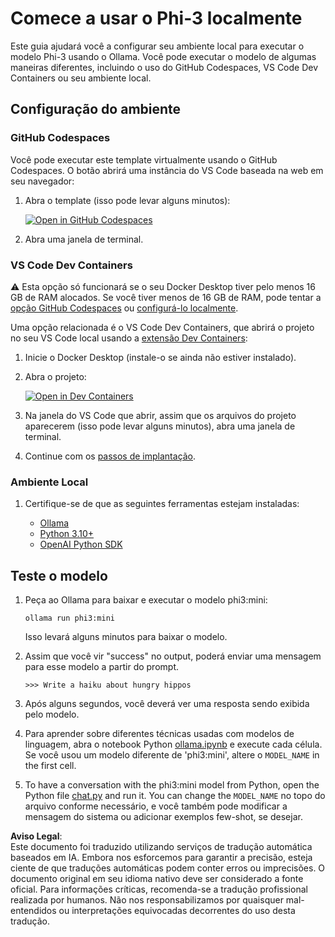 # Comece a usar o Phi-3 localmente

Este guia ajudará você a configurar seu ambiente local para executar o modelo Phi-3 usando o Ollama. Você pode executar o modelo de algumas maneiras diferentes, incluindo o uso do GitHub Codespaces, VS Code Dev Containers ou seu ambiente local.

## Configuração do ambiente

### GitHub Codespaces

Você pode executar este template virtualmente usando o GitHub Codespaces. O botão abrirá uma instância do VS Code baseada na web em seu navegador:

1. Abra o template (isso pode levar alguns minutos):

    [![Open in GitHub Codespaces](https://github.com/codespaces/badge.svg)](https://codespaces.new/microsoft/phi-3cookbook)

2. Abra uma janela de terminal.

### VS Code Dev Containers

⚠️ Esta opção só funcionará se o seu Docker Desktop tiver pelo menos 16 GB de RAM alocados. Se você tiver menos de 16 GB de RAM, pode tentar a [opção GitHub Codespaces](../../../../../md/01.Introduction/01) ou [configurá-lo localmente](../../../../../md/01.Introduction/01).

Uma opção relacionada é o VS Code Dev Containers, que abrirá o projeto no seu VS Code local usando a [extensão Dev Containers](https://marketplace.visualstudio.com/items?itemName=ms-vscode-remote.remote-containers):

1. Inicie o Docker Desktop (instale-o se ainda não estiver instalado).
2. Abra o projeto:

    [![Open in Dev Containers](https://img.shields.io/static/v1?style=for-the-badge&label=Dev%20Containers&message=Open&color=blue&logo=visualstudiocode)](https://vscode.dev/redirect?url=vscode://ms-vscode-remote.remote-containers/cloneInVolume?url=https://github.com/microsoft/phi-3cookbook)

3. Na janela do VS Code que abrir, assim que os arquivos do projeto aparecerem (isso pode levar alguns minutos), abra uma janela de terminal.
4. Continue com os [passos de implantação](../../../../../md/01.Introduction/01).

### Ambiente Local

1. Certifique-se de que as seguintes ferramentas estejam instaladas:

    * [Ollama](https://ollama.com/)
    * [Python 3.10+](https://www.python.org/downloads/)
    * [OpenAI Python SDK](https://pypi.org/project/openai/)

## Teste o modelo

1. Peça ao Ollama para baixar e executar o modelo phi3:mini:

    ```shell
    ollama run phi3:mini
    ```

    Isso levará alguns minutos para baixar o modelo.

2. Assim que você vir "success" no output, poderá enviar uma mensagem para esse modelo a partir do prompt.

    ```shell
    >>> Write a haiku about hungry hippos
    ```

3. Após alguns segundos, você deverá ver uma resposta sendo exibida pelo modelo.

4. Para aprender sobre diferentes técnicas usadas com modelos de linguagem, abra o notebook Python [ollama.ipynb](../../../../../code/01.Introduce/ollama.ipynb) e execute cada célula. Se você usou um modelo diferente de 'phi3:mini', altere o `MODEL_NAME` in the first cell.

5. To have a conversation with the phi3:mini model from Python, open the Python file [chat.py](../../../../../code/01.Introduce/chat.py) and run it. You can change the `MODEL_NAME` no topo do arquivo conforme necessário, e você também pode modificar a mensagem do sistema ou adicionar exemplos few-shot, se desejar.

**Aviso Legal**:  
Este documento foi traduzido utilizando serviços de tradução automática baseados em IA. Embora nos esforcemos para garantir a precisão, esteja ciente de que traduções automáticas podem conter erros ou imprecisões. O documento original em seu idioma nativo deve ser considerado a fonte oficial. Para informações críticas, recomenda-se a tradução profissional realizada por humanos. Não nos responsabilizamos por quaisquer mal-entendidos ou interpretações equivocadas decorrentes do uso desta tradução.